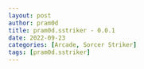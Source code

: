 ```yaml
---
layout: post
author: pram0d
title: pram0d.sstriker - 0.0.1
date: 2022-09-23
categories: [Arcade, Sorcer Striker]
tags: [pram0d.sstriker]
---
```


